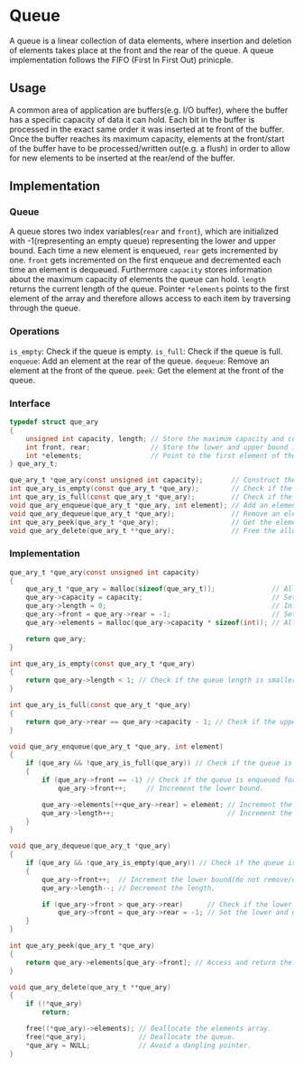 # Queue

A queue is a linear collection of data elements, where insertion and deletion of elements takes place at the front and the rear of the queue. A queue implementation follows the FIFO (First In First Out) prinicple.

## Usage
A common area of application are buffers(e.g. I/O buffer), where the buffer has a specific capacity of data it can hold. Each bit in the buffer is processed in the exact same order it was inserted at te front of the buffer. Once the buffer reaches its maximum capacity, elements at the front/start of the buffer have to be processed/written out(e.g. a flush) in order to allow for new elements to be inserted at the rear/end of the buffer.

## Implementation
### Queue
A queue stores two index variables(```rear``` and ```front```), which are initialized with -1(representing an empty queue) representing the lower and upper bound. Each time a new element is enqueued, ```rear``` gets incremented by one. ```front``` gets incremented on the first enqueue and decremented each time an element is dequeued.
Furthermore ```capacity``` stores information about the maximum capacity of elements the queue can hold. ```length``` returns the current length of the queue. 
Pointer ```*elements``` points to the first element of the array and therefore allows access to each item by traversing through the queue.

### Operations
`is_empty`: Check if the queue is empty.
`is_full`: Check if the queue is full.
`enqueue`: Add an element at the rear of the queue.
`dequeue`: Remove an element at the front of the queue.
`peek`: Get the element at the front of the queue.

### Interface
```c
typedef struct que_ary
{
    unsigned int capacity, length; // Store the maximum capacity and current length of the queue.
    int front, rear;               // Store the lower and upper bound indice respectively.
    int *elements;                 // Point to the first element of the queue(element at the front of the queue).
} que_ary_t;

que_ary_t *que_ary(const unsigned int capacity);       // Construct the queue structure.
int que_ary_is_empty(const que_ary_t *que_ary);        // Check if the queue is empty.
int que_ary_is_full(const que_ary_t *que_ary);         // Check if the queue is full.
void que_ary_enqueue(que_ary_t *que_ary, int element); // Add an element at the end of the queue.
void que_ary_dequeue(que_ary_t *que_ary);              // Remove an element from the front of the queue.
int que_ary_peek(que_ary_t *que_ary);                  // Get the element at the front of the queue.
void que_ary_delete(que_ary_t **que_ary);              // Free the allocated memory.
```

### Implementation
```c
que_ary_t *que_ary(const unsigned int capacity)
{
    que_ary_t *que_ary = malloc(sizeof(que_ary_t));              // Allocate memory for the queue structure itself.
    que_ary->capacity = capacity;                                // Set the maximum capacity the queue can hold.
    que_ary->length = 0;                                         // Initialize the length to 0.
    que_ary->front = que_ary->rear = -1;                         // Set the lower and upper bound indice to -1(represent an empty queue).
    que_ary->elements = malloc(que_ary->capacity * sizeof(int)); // Allocate memory for the related array in accordance to the capacity.

    return que_ary;
}
```

```c
int que_ary_is_empty(const que_ary_t *que_ary)
{
    return que_ary->length < 1; // Check if the queue length is smaller than one and return the result.
}
```

```c
int que_ary_is_full(const que_ary_t *que_ary)
{
    return que_ary->rear == que_ary->capacity - 1; // Check if the upper bound index is of the same size as the capacity substracted by one and return the result.
}
```

```c
void que_ary_enqueue(que_ary_t *que_ary, int element)
{
    if (que_ary && !que_ary_is_full(que_ary)) // Check if the queue is defined and whether it has available capacity in order to store one more element.
    {
        if (que_ary->front == -1) // Check if the queue is enqueued for the first time(doesn't hold any elements).
            que_ary->front++;     // Increment the lower bound.

        que_ary->elements[++que_ary->rear] = element; // Increment the upper bound and store the element afterwards.
        que_ary->length++;                            // Increment the length.
    }
}
```

```c
void que_ary_dequeue(que_ary_t *que_ary)
{
    if (que_ary && !que_ary_is_empty(que_ary)) // Check if the queue is defined and whether it stores at least one element to be removed.
    {
        que_ary->front++;  // Increment the lower bound(do not remove/overwrite the element effectively, but prevent access to it).
        que_ary->length--; // Decrement the length.

        if (que_ary->front > que_ary->rear)      // Check if the lower bound overtook the upper bound(signal an empty queue).
            que_ary->front = que_ary->rear = -1; // Set the lower and upper bound indice to -1(represent an empty queue).
    }
}
```

```c
int que_ary_peek(que_ary_t *que_ary)
{
    return que_ary->elements[que_ary->front]; // Access and return the element at the front of the queue.
}
```

```c
void que_ary_delete(que_ary_t **que_ary)
{
    if (!*que_ary)
        return;

    free((*que_ary)->elements); // Deallocate the elements array.
    free(*que_ary);             // Deallocate the queue.
    *que_ary = NULL;            // Avoid a dangling pointer.
}
```